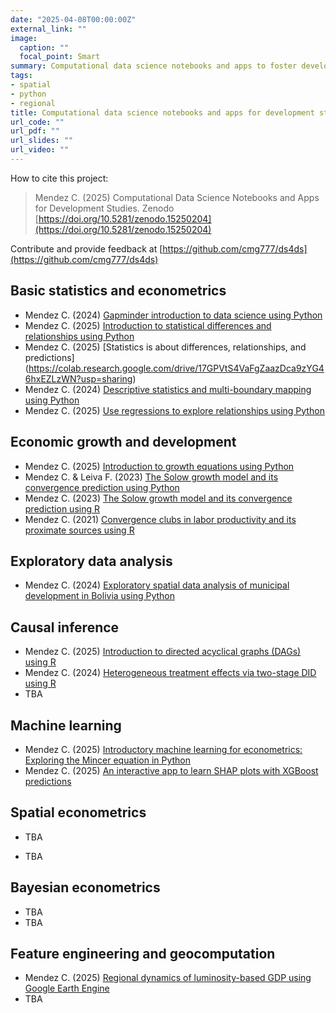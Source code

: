 ```yaml
---
date: "2025-04-08T00:00:00Z"
external_link: ""
image:
  caption: ""
  focal_point: Smart
summary: Computational data science notebooks and apps to foster development studies.
tags:
- spatial
- python
- regional
title: Computational data science notebooks and apps for development studies
url_code: ""
url_pdf: ""
url_slides: ""
url_video: ""
---
```


How to cite this project:

> Mendez C. (2025) Computational Data Science Notebooks and Apps for Development Studies. Zenodo [https://doi.org/10.5281/zenodo.15250204](https://doi.org/10.5281/zenodo.15250204)

Contribute and provide feedback at [https://github.com/cmg777/ds4ds](https://github.com/cmg777/ds4ds)


## Basic statistics and econometrics

- Mendez C. (2024) [Gapminder introduction to data science using Python](https://colab.research.google.com/drive/1yQXb87X9SlwzJue_C5VQkWwnuf-RRSKH?usp=sharing)
- Mendez C. (2025) [Introduction to statistical differences and relationships using Python](https://colab.research.google.com/drive/18Wt4yk0cXZQqWY5CRZ9GtyXf_DxvqeP6?usp=sharing)
- Mendez C. (2025) [Statistics is about differences, relationships, and predictions]
(https://colab.research.google.com/drive/17GPVtS4VaFgZaazDca9zYG46hxEZLzWN?usp=sharing)
- Mendez C. (2024) [Descriptive statistics and multi-boundary mapping using Python](https://colab.research.google.com/drive/19VEvdgzQaoZ-Hind9Nrb8LEw_RFMCxPW?usp=sharing)
- Mendez C. (2025) [Use regressions to explore relationships using Python](https://colab.research.google.com/drive/16MAqYI-SWOT6GmZHDko1PHJFWu-bkc8-?usp=sharing)


## Economic growth and development

- Mendez C. (2025) [Introduction to growth equations using Python](https://colab.research.google.com/drive/1HexTTpbPJclnpc6gfRKxl46s5t4FYSEH?usp=sharing)
- Mendez C. &  Leiva F. (2023) [The Solow growth model and its convergence prediction using Python](https://colab.research.google.com/drive/1mTgF08Jbf6oNxONbGHyWJZrkygiX0E9N?usp=sharing)
- Mendez C. (2023) [The Solow growth model and its convergence prediction using R](https://colab.research.google.com/drive/1MbagABPt4e38e6LhgLuaoBCheuA7ZJ85?usp=sharing)
- Mendez C. (2021) [Convergence clubs in labor productivity and its proximate sources using R](https://colab.research.google.com/drive/1GjO43UJIhtqX39qja5yUl4j9suwKIpMl?usp=sharing)

## Exploratory data analysis

- Mendez C. (2024) [Exploratory spatial data analysis of municipal development in Bolivia using Python](https://colab.research.google.com/drive/1JHf8wPxSxBdKKhXaKQZUzhEpVznKGiep?usp=sharing)


## Causal inference

- Mendez C. (2025) [Introduction to directed acyclical graphs (DAGs) using R](https://colab.research.google.com/drive/1yzz3iheYoM1kMwnS8oA4tEdVQKSNw0aM?usp=sharing)
- Mendez C. (2024) [Heterogeneous treatment effects via two-stage DID using R](https://colab.research.google.com/drive/1A5zxj9SU8phTTCHBkt1fQkFX1xhFbycI?usp=sharing)
- TBA

## Machine learning

- Mendez C. (2025) [Introductory machine learning for econometrics: Exploring the Mincer equation in Python](https://colab.research.google.com/drive/1dV4eylUEGUWFRknaK7yK-kTgt_QtpO_G?usp=sharing)
- Mendez C. (2025) [An interactive app to learn SHAP plots with XGBoost predictions](https://g.co/gemini/share/f3436ed96fe7)
  
## Spatial econometrics

- TBA

- TBA
  
## Bayesian econometrics

- TBA
- TBA


## Feature engineering and geocomputation

- Mendez C. (2025) [Regional dynamics of luminosity-based GDP using Google Earth Engine](https://code.earthengine.google.com/b8a4fa3a96056d220bcb31b6a561cb1e)
- TBA